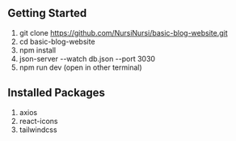 ## Getting Started

1. git clone https://github.com/NursiNursi/basic-blog-website.git
2. cd basic-blog-website
3. npm install
4. json-server --watch db.json --port 3030
5. npm run dev (open in other terminal)


## Installed Packages

1. axios
2. react-icons
3. tailwindcss
